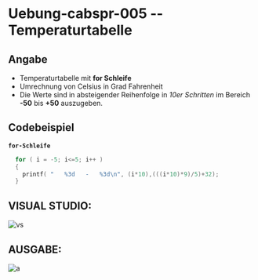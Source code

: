 # Uebung-cabspr-005  --  Temperaturtabelle

## Angabe
* Temperaturtabelle mit **for Schleife**
* Umrechnung von Celsius in Grad Fahrenheit
* Die Werte sind in absteigender Reihenfolge in *10er Schritten* im Bereich **-50** bis **+50** auszugeben.

## Codebeispiel
**`for-Schleife`**
```c
  for ( i = -5; i<=5; i++ )
  {
    printf( "   %3d   -   %3d\n", (i*10),(((i*10)*9)/5)+32);
  }
```

## VISUAL STUDIO:
![vs](https://github.com/IxI-Enki/Uebung-cabspr-005/assets/138018029/ffa7514f-3154-4cd9-8872-83dd4af0e042)

## AUSGABE:
![a](https://github.com/IxI-Enki/Uebung-cabspr-005/assets/138018029/668bd9df-ad93-41ea-8a65-5f5265950163)

